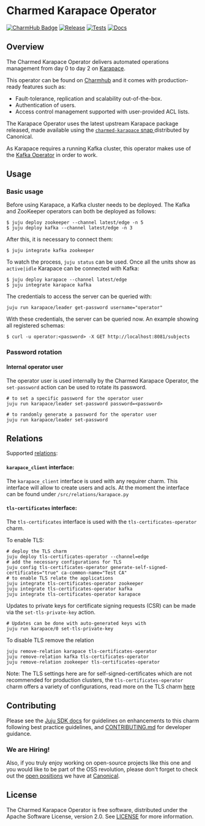 # Charmed Karapace Operator

[![CharmHub Badge](https://charmhub.io/karapace/badge.svg)](https://charmhub.io/karapace)
[![Release](https://github.com/canonical/karapace-operator/actions/workflows/release.yaml/badge.svg)](https://github.com/canonical/karapace-operator/actions/workflows/release.yaml)
[![Tests](https://github.com/canonical/karapace-operator/actions/workflows/ci.yaml/badge.svg?branch=main)](https://github.com/canonical/karapace-operator/actions/workflows/ci.yaml?query=branch%3Amain)
[![Docs](https://github.com/canonical/karapace-operator/actions/workflows/sync_docs.yaml/badge.svg)](https://github.com/canonical/karapace-operator/actions/workflows/sync_docs.yaml)

## Overview

The Charmed Karapace Operator delivers automated operations management from day 0 to day 2 on [Karapace](https://www.karapace.io/). 

This operator can be found on [Charmhub](https://charmhub.io/karapace) and it comes with production-ready features such as:
- Fault-tolerance, replication and scalability out-of-the-box.
- Authentication of users.
- Access control management supported with user-provided ACL lists.

The Karapace Operator uses the latest upstream Karapace package released, made available using the [`charmed-karapace` snap ](https://snapcraft.io/charmed-karapace) distributed by Canonical.

As Karapace requires a running Kafka cluster, this operator makes use of the [Kafka Operator](https://github.com/canonical/kafka-operator) in order to work.


## Usage

### Basic usage

Before using Karapace, a Kafka cluster needs to be deployed. The Kafka and ZooKeeper operators can both be deployed as follows:
```shell
$ juju deploy zookeeper --channel latest/edge -n 5
$ juju deploy kafka --channel latest/edge -n 3
```

After this, it is necessary to connect them:
```shell
$ juju integrate kafka zookeeper
```

To watch the process, `juju status` can be used. Once all the units show as `active|idle` Karapace can be connected with Kafka:

```shell
$ juju deploy karapace --channel latest/edge
$ juju integrate karapace kafka
```

The credentials to access the server can be queried with:
```shell
juju run karapace/leader get-password username="operator"
```

With these credentials, the server can be queried now. An example showing all registered schemas:
```shell
$ curl -u operator:<password> -X GET http://localhost:8081/subjects
```

### Password rotation
#### Internal operator user
The operator user is used internally by the Charmed Karapace Operator, the `set-password` action can be used to rotate its password.
```shell
# to set a specific password for the operator user
juju run karapace/leader set-password password=<password>

# to randomly generate a password for the operator user
juju run karapace/leader set-password
```

## Relations

Supported [relations](https://juju.is/docs/olm/relations):

#### `karapace_client` interface:

The `karapace_client` interface is used with any requirer charm. This interface will allow to create users and acls. At the moment the interface can be found under `/src/relations/karapace.py`

#### `tls-certificates` interface:

The `tls-certificates` interface is used with the `tls-certificates-operator` charm.

To enable TLS:

```shell
# deploy the TLS charm
juju deploy tls-certificates-operator --channel=edge
# add the necessary configurations for TLS
juju config tls-certificates-operator generate-self-signed-certificates="true" ca-common-name="Test CA"
# to enable TLS relate the applications
juju integrate tls-certificates-operator zookeeper
juju integrate tls-certificates-operator kafka
juju integrate tls-certificates-operator karapace
```

Updates to private keys for certificate signing requests (CSR) can be made via the `set-tls-private-key` action.
```shell
# Updates can be done with auto-generated keys with
juju run karapace/0 set-tls-private-key
```

To disable TLS remove the relation
```shell
juju remove-relation karapace tls-certificates-operator
juju remove-relation kafka tls-certificates-operator
juju remove-relation zookeeper tls-certificates-operator
```

Note: The TLS settings here are for self-signed-certificates which are not recommended for production clusters, the `tls-certificates-operator` charm offers a variety of configurations, read more on the TLS charm [here](https://charmhub.io/tls-certificates-operator)


## Contributing

Please see the [Juju SDK docs](https://juju.is/docs/sdk) for guidelines on enhancements to this charm following best practice guidelines, and [CONTRIBUTING.md](https://github.com/canonical/karapace-operator/blob/main/CONTRIBUTING.md) for developer guidance. 

### We are Hiring!

Also, if you truly enjoy working on open-source projects like this one and you would like to be part of the OSS revolution, please don't forget to check out the [open positions](https://canonical.com/careers/all) we have at [Canonical](https://canonical.com/). 

## License
The Charmed Karapace Operator is free software, distributed under the Apache Software License, version 2.0. See [LICENSE](https://github.com/canonical/karapace-operator/blob/main/LICENSE) for more information.
